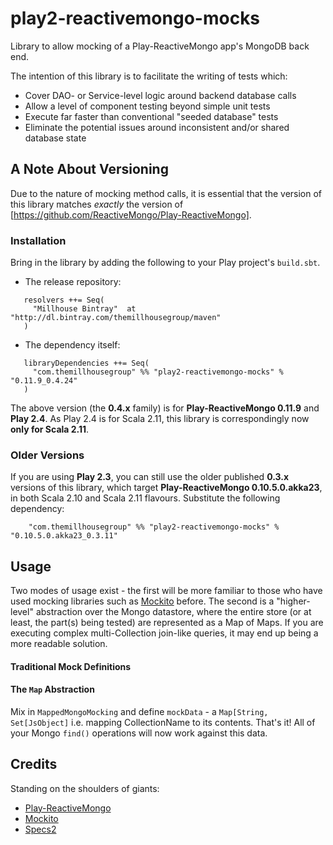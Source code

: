 play2-reactivemongo-mocks
=========================

Library to allow mocking of a Play-ReactiveMongo app's MongoDB back end.

The intention of this library is to facilitate the writing of tests which:
  - Cover DAO- or Service-level logic around backend database calls
  - Allow a level of component testing beyond simple unit tests
  - Execute far faster than conventional "seeded database" tests
  - Eliminate the potential issues around inconsistent and/or shared database state
  

## A Note About Versioning
Due to the nature of mocking method calls, it is essential that the version of this library matches *exactly* the version of [https://github.com/ReactiveMongo/Play-ReactiveMongo].

### Installation

Bring in the library by adding the following to your Play project's ```build.sbt```. 

  - The release repository: 

```
   resolvers ++= Seq(
     "Millhouse Bintray"  at "http://dl.bintray.com/themillhousegroup/maven"
   )
```
  - The dependency itself: 

```
   libraryDependencies ++= Seq(
     "com.themillhousegroup" %% "play2-reactivemongo-mocks" % "0.11.9_0.4.24"
   )

```

The above version (the **0.4.x** family) is for **Play-ReactiveMongo 0.11.9** and **Play 2.4**. As Play 2.4 is for Scala 2.11, this library is correspondingly now **only for Scala 2.11**.

### Older Versions
If you are using **Play 2.3**, you can still use the older published **0.3.x** versions of this library, which target **Play-ReactiveMongo 0.10.5.0.akka23**, in both Scala 2.10 and Scala 2.11 flavours. Substitute the following dependency:

```
	"com.themillhousegroup" %% "play2-reactivemongo-mocks" % "0.10.5.0.akka23_0.3.11"
```

## Usage
Two modes of usage exist - the first will be more familiar to those who have used mocking libraries such as [Mockito](https://code.google.com/p/mockito/) before. 
The second is a "higher-level" abstraction over the Mongo datastore, where the entire store (or at least, the part(s) being tested) are represented as a Map of Maps.
If you are executing complex multi-Collection join-like queries, it may end up being a more readable solution. 

#### Traditional Mock Definitions

#### The ```Map``` Abstraction
Mix in ```MappedMongoMocking``` and define ```mockData``` - a ```Map[String, Set[JsObject]``` i.e. mapping CollectionName to its contents. That's it! All of your Mongo ```find()``` operations will now work against this data. 

## Credits
Standing on the shoulders of giants:
  - [Play-ReactiveMongo](https://github.com/ReactiveMongo/Play-ReactiveMongo) 
  - [Mockito](https://code.google.com/p/mockito/) 
  - [Specs2](http://etorreborre.github.io/specs2/)


